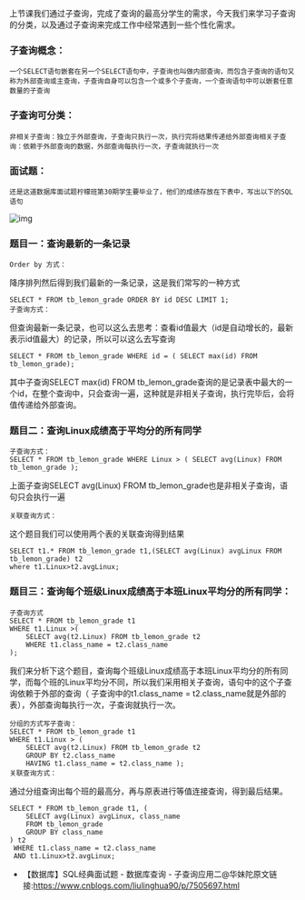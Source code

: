 上节课我们通过子查询，完成了查询的最高分学生的需求，今天我们来学习子查询的分类，以及通过子查询来完成工作中经常遇到一些个性化需求。

### 子查询概念：

```
一个SELECT语句嵌套在另一个SELECT语句中，子查询也叫做内部查询，而包含子查询的语句又称为外部查询或主查询，子查询自身可以包含一个或多个子查询，一个查询语句中可以嵌套任意数量的子查询
```

### 子查询可分类：

```
非相关子查询：独立于外部查询，子查询只执行一次，执行完将结果传递给外部查询相关子查询：依赖于外部查询的数据，外部查询每执行一次，子查询就执行一次
```

### 面试题：

```
还是这道数据库面试题柠檬班第30期学生要毕业了，他们的成绩存放在下表中，写出以下的SQL语句
```

![img](http://quniu.ymxless.com/image/1554367051149.jpg)

### 题目一：查询最新的一条记录

```
Order by 方式：
```

降序排列然后得到我们最新的一条记录，这是我们常写的一种方式

```
SELECT * FROM tb_lemon_grade ORDER BY id DESC LIMIT 1;
子查询方式：
```

但查询最新一条记录，也可以这么去思考：查看id值最大（id是自动增长的，最新表示id值最大）的记录，所以可以这么去写查询

```
SELECT * FROM tb_lemon_grade WHERE id = ( SELECT max(id) FROM tb_lemon_grade);
```

其中子查询SELECT max(id) FROM tb_lemon_grade查询的是记录表中最大的一个id，在整个查询中，只会查询一遍，这种就是非相关子查询，执行完毕后，会将值传递给外部查询。

###  题目二：查询Linux成绩高于平均分的所有同学

```
子查询方式：
SELECT * FROM tb_lemon_grade WHERE Linux > ( SELECT avg(Linux) FROM tb_lemon_grade );
```

上面子查询SELECT avg(Linux) FROM tb_lemon_grade也是非相关子查询，语句只会执行一遍

```
关联查询方式：
```

这个题目我们可以使用两个表的关联查询得到结果

```
SELECT t1.* FROM tb_lemon_grade t1,(SELECT avg(Linux) avgLinux FROM tb_lemon_grade) t2 
where t1.Linux>t2.avgLinux;
```

###  题目三：查询每个班级Linux成绩高于本班Linux平均分的所有同学：

```
子查询方式
SELECT * FROM tb_lemon_grade t1 
WHERE t1.Linux >( 
	SELECT avg(t2.Linux) FROM tb_lemon_grade t2 
	WHERE t1.class_name = t2.class_name 
);
```

我们来分析下这个题目，查询每个班级Linux成绩高于本班Linux平均分的所有同学，而每个班的Linux平均分不同，所以我们采用相关子查询，语句中的这个子查询依赖于外部的查询（ 子查询中的t1.class_name = t2.class_name就是外部的表），外部查询每执行一次，子查询就执行一次。

```
分组的方式写子查询：
SELECT * FROM tb_lemon_grade t1 
WHERE t1.Linux > ( 
	SELECT avg(t2.Linux) FROM tb_lemon_grade t2 
	GROUP BY t2.class_name 
	HAVING t1.class_name = t2.class_name );
关联查询方式：
```

通过分组查询出每个班的最高分，再与原表进行等值连接查询，得到最后结果。

```
SELECT * FROM tb_lemon_grade t1, ( 
	SELECT avg(Linux) avgLinux, class_name 
	FROM tb_lemon_grade 
	GROUP BY class_name 
) t2
 WHERE t1.class_name = t2.class_name
 AND t1.Linux>t2.avgLinux;
```

- 【数据库】SQL经典面试题 - 数据库查询 - 子查询应用二@华妹陀原文链接:https://www.cnblogs.com/liulinghua90/p/7505697.html